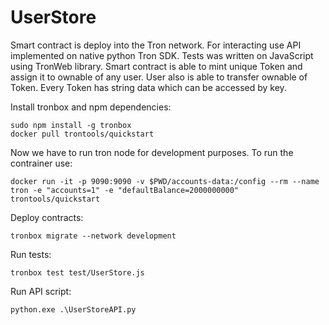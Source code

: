 # UserStore
Smart contract is deploy into the Tron network. For interacting use API implemented on native python Tron SDK. Tests was written on JavaScript using TronWeb library.
Smart contract is able to mint unique Token and assign it to ownable of any user. User also is able to transfer ownable of Token. Every Token has string data which can be accessed by key.

Install tronbox and npm dependencies:
```
sudo npm install -g tronbox
docker pull trontools/quickstart
```
Now we have to run tron node for development purposes. To run the contrainer use:
```
docker run -it -p 9090:9090 -v $PWD/accounts-data:/config --rm --name tron -e "accounts=1" -e "defaultBalance=2000000000" trontools/quickstart
```
Deploy contracts:
```
tronbox migrate --network development
```
Run tests:
```
tronbox test test/UserStore.js
```
Run API script:
```
python.exe .\UserStoreAPI.py
```
